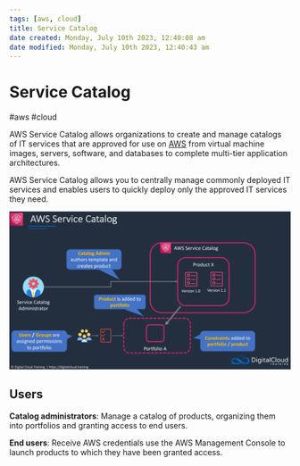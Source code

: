 ```yaml
---
tags: [aws, cloud]
title: Service Catalog
date created: Monday, July 10th 2023, 12:40:08 am
date modified: Monday, July 10th 2023, 12:40:43 am
---
```

# Service Catalog
#aws #cloud 

AWS Service Catalog allows organizations to create and manage catalogs of IT services that are approved for use on [AWS](Cloud%20Computing/AWS/AWS.md) from virtual machine images, servers, software, and databases to complete multi-tier application architectures.

AWS Service Catalog allows you to centrally manage commonly deployed IT services and enables users to quickly deploy only the approved IT services they need.


![](Attachments/Pasted%20image%2020230326162752.png)



## Users
**Catalog administrators**: Manage a catalog of products, organizing them into portfolios and granting access to end users.

**End users**: Receive AWS credentials use the AWS Management Console to launch products to which they have been granted access.

